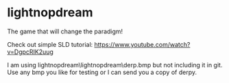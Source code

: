 # lightnopdream
The game that will change the paradigm!

Check out simple SLD tutorial: https://www.youtube.com/watch?v=DgpcRIK2uug


I am using lightnopdream\lightnopdream\derp.bmp but not including it in git. Use any bmp
you like for testing or I can send you a copy of derpy.